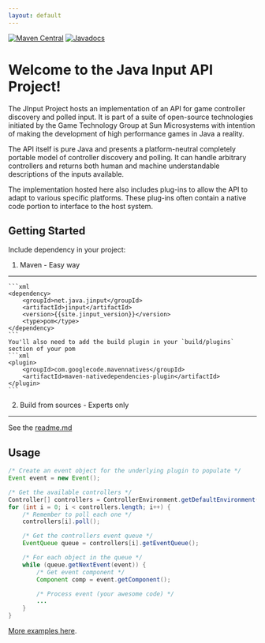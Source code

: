 ```yaml
---
layout: default
---
```

[![Maven Central](https://img.shields.io/maven-central/v/net.java.jinput/coreapi.svg)](https://maven-badges.herokuapp.com/maven-central/net.java.jinput/coreapi)
[![Javadocs](http://www.javadoc.io/badge/net.java.jinput/coreapi.svg)](http://www.javadoc.io/doc/net.java.jinput/coreapi)

# Welcome to the Java Input API Project!

<p>The JInput Project hosts an implementation of an API for game controller
discovery and polled input.  It is part of a suite of open-source technologies
initiated by the Game Technology Group at Sun Microsystems with intention of
making the development of high performance games in Java a reality.</p>
<p>The API itself is pure Java and presents a platform-neutral
completely portable model of controller discovery and polling.
It can handle arbitrary controllers and returns both human and
machine understandable descriptions of the inputs available.</p>
<p>The implementation hosted here also includes plug-ins to allow
the API to adapt to various specific platforms.  These plug-ins
often contain a native code portion to interface to the host system.
</p>

## Getting Started

Include dependency in your project:

1. Maven - Easy way
-----
    ```xml
    <dependency>
        <groupId>net.java.jinput</groupId>
        <artifactId>jinput</artifactId>
        <version>{{site.jinput_version}}</version>
        <type>pom</type>
    </dependency>
    ```
    You'll also need to add the build plugin in your `build/plugins` section of your pom
    ```xml
    <plugin>
        <groupId>com.googlecode.mavennatives</groupId>
        <artifactId>maven-nativedependencies-plugin</artifactId>
    </plugin>
    ```


2. Build from sources - Experts only
-----
See the [readme.md](https://github.com/jinput/jinput)
## Usage

```java
/* Create an event object for the underlying plugin to populate */
Event event = new Event();

/* Get the available controllers */
Controller[] controllers = ControllerEnvironment.getDefaultEnvironment().getControllers();
for (int i = 0; i < controllers.length; i++) {
    /* Remember to poll each one */
    controllers[i].poll();

    /* Get the controllers event queue */
    EventQueue queue = controllers[i].getEventQueue();

    /* For each object in the queue */
    while (queue.getNextEvent(event)) {
        /* Get event component */
        Component comp = event.getComponent();

        /* Process event (your awesome code) */
        ...
    }
}
```

[More examples here](https://github.com/jinput/jinput/tree/master/examples/src/main/java/net/java/games/input/example).
